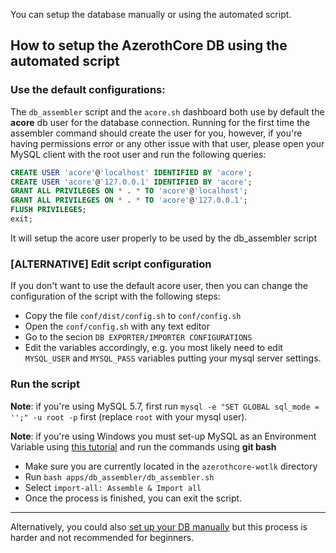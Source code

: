 You can setup the database manually or using the automated script.

## How to setup the AzerothCore DB using the automated script

### Use the default configurations:

The `db_assembler` script and the `acore.sh` dashboard both use by default the **acore** db user for the database connection. Running for the first time the assembler command should create the user for you, however, if you're having permissions error or any other issue with that user, please open your MySQL client with the root user and run the following queries:

```SQL
CREATE USER 'acore'@'localhost' IDENTIFIED BY 'acore';
CREATE USER 'acore'@'127.0.0.1' IDENTIFIED BY 'acore';
GRANT ALL PRIVILEGES ON * . * TO 'acore'@'localhost';
GRANT ALL PRIVILEGES ON * . * TO 'acore'@'127.0.0.1';
FLUSH PRIVILEGES;
exit;
```

It will setup the acore user properly to be used by the db_assembler script


### [ALTERNATIVE] Edit script configuration

If you don't want to use the default acore user, then you can change the configuration of the script with the following steps:

- Copy the file `conf/dist/config.sh` to `conf/config.sh`
- Open the `conf/config.sh` with any text editor
- Go to the secion `DB EXPORTER/IMPORTER CONFIGURATIONS`
- Edit the variables accordingly, e.g. you most likely need to edit `MYSQL_USER` and `MYSQL_PASS` variables putting your mysql server settings.

### Run the script

**Note**: if you're using MySQL 5.7, first run `mysql -e "SET GLOBAL sql_mode = '';" -u root -p` first (replace `root` with your mysql user).

**Note**: if you're using Windows you must set-up MySQL as an Environment Variable using [this tutorial](http://www.azerothcore.org/wiki/Environment-Variable) and run the commands using **git bash**

- Make sure you are currently located in the `azerothcore-wotlk` directory
- Run `bash apps/db_assembler/db_assembler.sh`
- Select `import-all: Assemble & Import all`
- Once the process is finished, you can exit the script.

-----------

Alternatively, you could also [set up your DB manually](Database-Manual-Setup.md) but this process is harder and not recommended for beginners.
